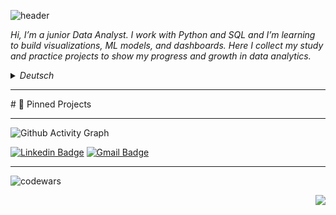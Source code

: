 ![header](https://capsule-render.vercel.app/api?type=venom&height=200&color=gradient&customColorList=27&text=👋%20Ievgen%20Pozdniakov&section=header&textBg=false&reversal=false&animation=twinkling&descAlign=51)

<p><i> Hi, I’m a junior Data Analyst.  
I work with Python and SQL and I’m learning to build visualizations, ML models, and dashboards.  
Here I collect my study and practice projects to show my progress and growth in data analytics.</i></p>
<details>
  <summary><i>Deutsch</i></summary>
<p><i>
Hallo, ich bin angehender Data Analyst.  
Ich arbeite mit Python und SQL und lerne, Visualisierungen, ML-Modelle und Dashboards zu erstellen.  
Hier sammle ich meine Lern- und Praxisprojekte, um meinen Fortschritt und meine Entwicklung in der Datenanalyse zu zeigen.</i></p>

</details>

<hr></hr>
# 📌 Pinned Projects

---                
![Github Activity Graph](https://github-readme-activity-graph.vercel.app/graph?username=Rizus&theme=material-palenight&custom_title=My%20Github%20Activity%20Graph%20&hide_border=true)

<p><a href="https://www.linkedin.com/in/ievgenpozdniakov/" rel="nofollow"><img src="https://camo.githubusercontent.com/f130f9b92b5363808e34ef309ef9a8247830fe06431d62150f6078ed3b025358/68747470733a2f2f696d672e736869656c64732e696f2f62616467652f2d4c696e6b6564696e2d626c75653f7374796c653d666c6174266c6f676f3d4c696e6b6564696e266c6f676f436f6c6f723d7768697465" alt="Linkedin Badge" data-canonical-src="https://img.shields.io/badge/-Linkedin-blue?style=flat&amp;logo=Linkedin&amp;logoColor=white" style="max-width: 100%;"></a>
<a href="mailto:pozdniakov.ievgen@gmail.com"><img src="https://camo.githubusercontent.com/7f4c611a29c12b71ee6b279513da62bdfa9afc7117ac717b533c2e640de83584/68747470733a2f2f696d672e736869656c64732e696f2f62616467652f2d476d61696c2d7265643f7374796c653d666c6174266c6f676f3d476d61696c266c6f676f436f6c6f723d7768697465" alt="Gmail Badge" data-canonical-src="https://img.shields.io/badge/-Gmail-red?style=flat&amp;logo=Gmail&amp;logoColor=white" style="max-width: 100%;"></a>
</p>
<hr></hr>


![codewars](https://www.codewars.com/users/Rizus/badges/small)

<p align="right"> <a href="https://komarev.com/ghpvc/?username=Rizus&abbreviated=true&color=00b2b2" target="_blank" rel="noreferrer"> <img src="https://komarev.com/ghpvc/?username=Rizus&abbreviated=true&color=00b2b2" /> </a></p>
